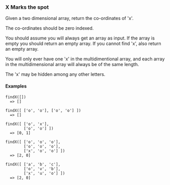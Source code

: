 ### X Marks the spot

Given a two dimensional array, return the co-ordinates of 'x'.

The co-ordinates should be zero indexed.

You should assume you will always get an array as input. If the array is empty you should return an empty array. If you cannot find 'x', also return an empty array.

You will only ever have one 'x' in the multidimentional array, and each array in the multidimensional array will always be of the same length.

The 'x' may be hidden among any other letters.

#### Examples

```
findX([])
  => []
```

```
findX([ ['o', 'o'], ['o', 'o'] ])
  => []
```

```
findX([ ['o', 'x'],
        ['o', 'o'] ])
  => [0, 1]
```

```
findX([ ['o', 'o', 'o'],
        ['o', 'o', 'o'],
        ['x', 'o', 'o'] ])
  => [2, 0]
```

```
findX([ ['a', 'b', 'c'],
        ['o', 'v', 'b'],
        ['x', 'u', 'o'] ])
  => [2, 0]
```
